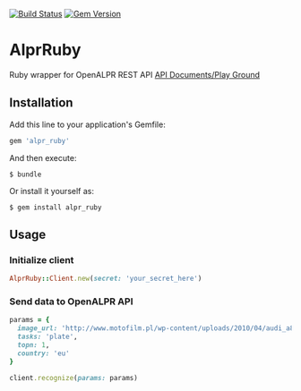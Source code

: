[![Build Status](https://travis-ci.org/MatUrbanski/alpr_ruby.svg?branch=master)](https://travis-ci.org/MatUrbanski/alpr_ruby)
[![Gem Version](https://badge.fury.io/rb/alpr_ruby.svg)](https://badge.fury.io/rb/alpr_ruby)

# AlprRuby

Ruby wrapper for OpenALPR REST API
[API Documents/Play Ground](http://doc.openalpr.com/api/cloudapi.html#!/default/post_recognize)

## Installation

Add this line to your application's Gemfile:

```ruby
gem 'alpr_ruby'
```

And then execute:

    $ bundle

Or install it yourself as:

    $ gem install alpr_ruby

## Usage

### Initialize client

```ruby
AlprRuby::Client.new(secret: 'your_secret_here')
```

### Send data to OpenALPR API

```ruby
params = {
  image_url: 'http://www.motofilm.pl/wp-content/uploads/2010/04/audi_a8_prezentacja_270410_03_glo.jpg',
  tasks: 'plate',
  topn: 1,
  country: 'eu'
}

client.recognize(params: params)
```